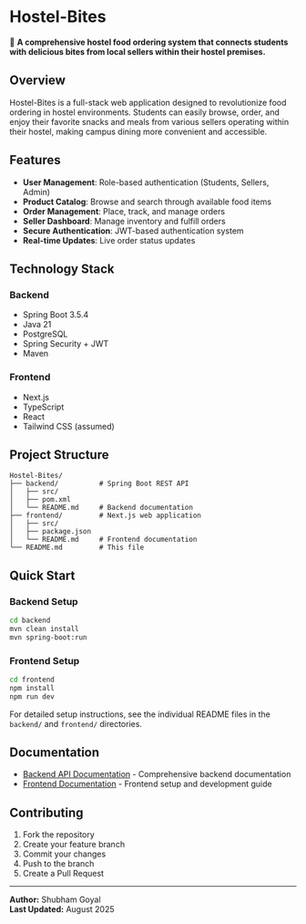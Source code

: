 # Hostel-Bites

🍕 **A comprehensive hostel food ordering system that connects students with delicious bites from local sellers within their hostel premises.**

## Overview

Hostel-Bites is a full-stack web application designed to revolutionize food ordering in hostel environments. Students can easily browse, order, and enjoy their favorite snacks and meals from various sellers operating within their hostel, making campus dining more convenient and accessible.

## Features

- **User Management**: Role-based authentication (Students, Sellers, Admin)
- **Product Catalog**: Browse and search through available food items
- **Order Management**: Place, track, and manage orders
- **Seller Dashboard**: Manage inventory and fulfill orders
- **Secure Authentication**: JWT-based authentication system
- **Real-time Updates**: Live order status updates

## Technology Stack

### Backend
- Spring Boot 3.5.4
- Java 21
- PostgreSQL
- Spring Security + JWT
- Maven

### Frontend
- Next.js
- TypeScript
- React
- Tailwind CSS (assumed)

## Project Structure

```
Hostel-Bites/
├── backend/          # Spring Boot REST API
│   ├── src/
│   ├── pom.xml
│   └── README.md     # Backend documentation
├── frontend/         # Next.js web application
│   ├── src/
│   ├── package.json
│   └── README.md     # Frontend documentation
└── README.md         # This file
```

## Quick Start

### Backend Setup
```bash
cd backend
mvn clean install
mvn spring-boot:run
```

### Frontend Setup
```bash
cd frontend
npm install
npm run dev
```

For detailed setup instructions, see the individual README files in the `backend/` and `frontend/` directories.

## Documentation

- [Backend API Documentation](./backend/README.md) - Comprehensive backend documentation
- [Frontend Documentation](./frontend/README.md) - Frontend setup and development guide

## Contributing

1. Fork the repository
2. Create your feature branch
3. Commit your changes
4. Push to the branch
5. Create a Pull Request

---

**Author:** Shubham Goyal  
**Last Updated:** August 2025
